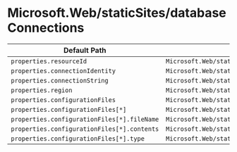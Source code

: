 # Microsoft.Web/staticSites/databaseConnections

| Default Path | Alias |
|---|---|
| `properties.resourceId` | `Microsoft.Web/staticSites/databaseConnections/resourceId` |
| `properties.connectionIdentity` | `Microsoft.Web/staticSites/databaseConnections/connectionIdentity` |
| `properties.connectionString` | `Microsoft.Web/staticSites/databaseConnections/connectionString` |
| `properties.region` | `Microsoft.Web/staticSites/databaseConnections/region` |
| `properties.configurationFiles` | `Microsoft.Web/staticSites/databaseConnections/configurationFiles` |
| `properties.configurationFiles[*]` | `Microsoft.Web/staticSites/databaseConnections/configurationFiles[*]` |
| `properties.configurationFiles[*].fileName` | `Microsoft.Web/staticSites/databaseConnections/configurationFiles[*].fileName` |
| `properties.configurationFiles[*].contents` | `Microsoft.Web/staticSites/databaseConnections/configurationFiles[*].contents` |
| `properties.configurationFiles[*].type` | `Microsoft.Web/staticSites/databaseConnections/configurationFiles[*].type` |

